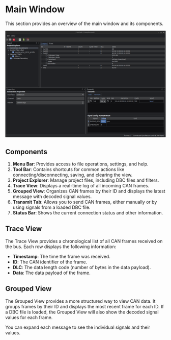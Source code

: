 # Main Window

This section provides an overview of the main window and its components.

![screenshot](https://raw.githubusercontent.com/denis-jullien/CANPeek/refs/heads/master/screenshot.png)

## Components

1.  **Menu Bar**: Provides access to file operations, settings, and help.
2.  **Tool Bar**: Contains shortcuts for common actions like connecting/disconnecting, saving, and clearing the view.
3.  **Project Explorer**: Manage project files, including DBC files and filters.
4.  **Trace View**: Displays a real-time log of all incoming CAN frames.
5.  **Grouped View**: Organizes CAN frames by their ID and displays the latest message with decoded signal values.
6.  **Transmit Tab**: Allows you to send CAN frames, either manually or by using signals from a loaded DBC file.
7.  **Status Bar**: Shows the current connection status and other information.

## Trace View

The Trace View provides a chronological list of all CAN frames received on the bus. Each row displays the following information:

-   **Timestamp**: The time the frame was received.
-   **ID**: The CAN identifier of the frame.
-   **DLC**: The data length code (number of bytes in the data payload).
-   **Data**: The data payload of the frame.

## Grouped View

The Grouped View provides a more structured way to view CAN data. It groups frames by their ID and displays the most recent frame for each ID. If a DBC file is loaded, the Grouped View will also show the decoded signal values for each frame.

You can expand each message to see the individual signals and their values.
